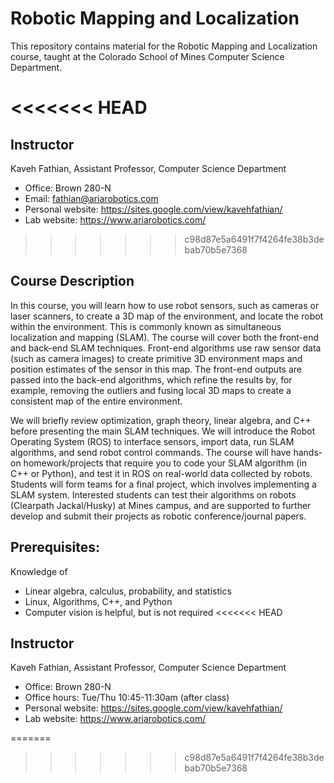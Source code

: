 # Robotic Mapping and Localization
This repository contains material for the Robotic Mapping and Localization course, taught at the Colorado School of Mines Computer Science Department.

<<<<<<< HEAD
=======
## Instructor
Kaveh Fathian, Assistant Professor, Computer Science Department
- Office: Brown 280-N
- Email: fathian@ariarobotics.com
- Personal website: https://sites.google.com/view/kavehfathian/
- Lab website: https://www.ariarobotics.com/

>>>>>>> c98d87e5a6491f7f4264fe38b3debab70b5e7368


## Course Description
In this course, you will learn how to use robot sensors, such as cameras or laser scanners, to create a 3D map of the environment, and locate the robot within the environment. This is commonly known as simultaneous localization and mapping (SLAM). The course will cover both the front-end and back-end SLAM techniques. Front-end algorithms use raw sensor data (such as camera images) to create primitive 3D environment maps and position estimates of the sensor in this map. The front-end outputs are passed into the back-end algorithms, which refine the results by, for example, removing the outliers and fusing local 3D maps to create a consistent map of the entire environment.

We will briefly review optimization, graph theory, linear algebra, and C++ before presenting the main SLAM techniques. We will introduce the Robot Operating System (ROS) to interface sensors, import data, run SLAM algorithms, and send robot control commands. The course will have hands-on homework/projects that require you to code your SLAM algorithm (in C++ or Python), and test it in ROS on real-world data collected by robots. Students will form teams for a final project, which involves implementing a SLAM system. Interested students can test their algorithms on robots (Clearpath Jackal/Husky) at Mines campus, and are supported to further develop and submit their projects as robotic conference/journal papers.


## Prerequisites: 
Knowledge of
- Linear algebra, calculus, probability, and statistics
- Linux, Algorithms, C++, and Python
- Computer vision is helpful, but is not required
<<<<<<< HEAD


## Instructor
Kaveh Fathian, Assistant Professor, Computer Science Department
- Office: Brown 280-N
- Office hours: Tue/Thu 10:45-11:30am (after class)
- Personal website: https://sites.google.com/view/kavehfathian/
- Lab website: https://www.ariarobotics.com/

=======
>>>>>>> c98d87e5a6491f7f4264fe38b3debab70b5e7368
